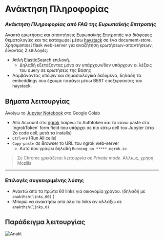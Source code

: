 # Ανάκτηση Πληροφορίας
### _Ανάκτηση Πληροφορίας από FAQ της Ευρωπαϊκής Επιτροπής_
Ανακτά ερωτήσεις και απαντήσεις Ευρωπαϊκής Επιτροπής για διάφορες θεματολογίες
και τις καταχωρεί μέσω [haystack](https://github.com/deepset-ai/haystack) σε ένα document-store. Χρησιμοποιεί flask web-server
για αναζήτηση ερωτήσεων-απαντήσεων, δίνοντας 2 επιλογές:
* Απλή ElasticSearch επιλογή.
  * Δηλαδή εξετάζοντας μόνο αν υπάρχουν/δεν υπάρχουν οι λέξεις του query σε ερωτήσεις της Βάσης
* Λαμβάνοντας υπόψιν και σημασιολογικά δεδομένα, δηλαδή τα embeddings που έχουμε παράγει
μέσω BERT επεξεργασίας του haystack.

## Βήματα λειτουργίας
Ανοίγω το [Jupyter Notebook](Anakthsh_git.ipynb) στο Google Colab
* Από Account στο [ngrok](https://dashboard.ngrok.com/login) παίρνω το Authtoken και το κάνω paste στο 'ngrokToken' form field που υπάρχει σε πιο κάτω cell του Jupyter (στο 2ο code cell, μετά τα installs)
* `Ctrl+F9` (Run All cells)
* `Copy-paste` σε Browser το URL του ngrok web-server
  * Αυτό που γράφει δηλαδή `Running on *****.ngrok.io`
> Σε Chrome χρειάζεται λειτουργία σε _Private mode_. Αλλιώς, χρήση Mozilla
---
### Επιλογές συγκεκριμένης λύσης
* Ανακτώ από τα πρώτα 60 links για οικονομία χρόνου.  (δηλαδή με `anakthsh(links,60)` )
* Μπορώ να ανακτήσω από όλα τα links αν αλλάξω σε `anakthsh(links,0)`


## Παράδειγμα λειτουργίας
![Anakt](https://user-images.githubusercontent.com/85117669/169673415-aa21315b-d6ca-45d8-ae6c-6bde59e07f45.gif)
